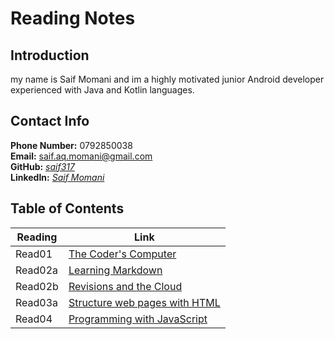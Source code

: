 # **Reading Notes**

## **Introduction**

my name is Saif Momani and im a highly motivated junior Android developer experienced with Java and Kotlin languages.

## **Contact Info**

**Phone Number:** 0792850038  
**Email:** saif.aq.momani@gmail.com  
**GitHub:** _[saif317](https://github.com/saif317)_  
**LinkedIn:** _[Saif Momani](https://www.linkedin.com/in/smomani/)_

## **Table of Contents**

| Reading | Link                                        |
| ------- | ------------------------------------------- |
| Read01  | [The Coder's Computer](read01.md)           |
| Read02a | [Learning Markdown](read02a.md)             |
| Read02b | [Revisions and the Cloud](read02b.md)       |
| Read03a | [Structure web pages with HTML](read03a.md) |
| Read04  | [Programming with JavaScript](read04.md)    |
